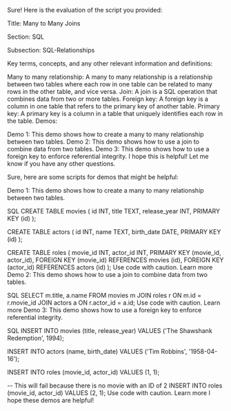 


Sure! Here is the evaluation of the script you provided:

Title: Many to Many Joins

Section: SQL

Subsection: SQL-Relationships

Key terms, concepts, and any other relevant information and definitions:

Many to many relationship: A many to many relationship is a relationship between two tables where each row in one table can be related to many rows in the other table, and vice versa.
Join: A join is a SQL operation that combines data from two or more tables.
Foreign key: A foreign key is a column in one table that refers to the primary key of another table.
Primary key: A primary key is a column in a table that uniquely identifies each row in the table.
Demos:

Demo 1: This demo shows how to create a many to many relationship between two tables.
Demo 2: This demo shows how to use a join to combine data from two tables.
Demo 3: This demo shows how to use a foreign key to enforce referential integrity.
I hope this is helpful! Let me know if you have any other questions.

Sure, here are some scripts for demos that might be helpful:

Demo 1: This demo shows how to create a many to many relationship between two tables.

SQL
CREATE TABLE movies (
  id INT,
  title TEXT,
  release_year INT,
  PRIMARY KEY (id)
);

CREATE TABLE actors (
  id INT,
  name TEXT,
  birth_date DATE,
  PRIMARY KEY (id)
);

CREATE TABLE roles (
  movie_id INT,
  actor_id INT,
  PRIMARY KEY (movie_id, actor_id),
  FOREIGN KEY (movie_id) REFERENCES movies (id),
  FOREIGN KEY (actor_id) REFERENCES actors (id)
);
Use code with caution. Learn more
Demo 2: This demo shows how to use a join to combine data from two tables.

SQL
SELECT m.title, a.name
FROM movies m
JOIN roles r ON m.id = r.movie_id
JOIN actors a ON r.actor_id = a.id;
Use code with caution. Learn more
Demo 3: This demo shows how to use a foreign key to enforce referential integrity.

SQL
INSERT INTO movies (title, release_year) VALUES ('The Shawshank Redemption', 1994);

INSERT INTO actors (name, birth_date) VALUES ('Tim Robbins', '1958-04-16');

INSERT INTO roles (movie_id, actor_id) VALUES (1, 1);

-- This will fail because there is no movie with an ID of 2
INSERT INTO roles (movie_id, actor_id) VALUES (2, 1);
Use code with caution. Learn more
I hope these demos are helpful!


